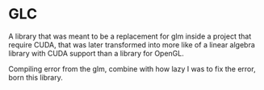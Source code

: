 # GLC
A library that was meant to be a replacement for glm inside a project that require CUDA, that was later transformed into more like of a linear algebra library with CUDA support than a library for OpenGL.

Compiling error from the glm, combine with how lazy I was to fix the error, born this library.